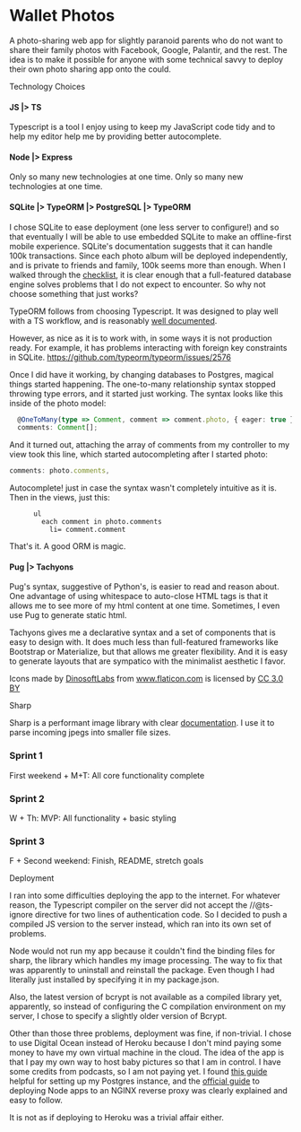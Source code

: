 

# Wallet Photos

A photo-sharing web app for slightly paranoid parents who do not want to share their family photos with Facebook, Google, Palantir, and the rest. The idea is to make it possible for anyone with some technical savvy to deploy their own photo sharing app onto the could.



Technology Choices

#### JS |> TS

Typescript is a tool I enjoy using to keep my JavaScript code tidy and to help my editor help me by providing better autocomplete.

#### Node |> Express

Only so many new technologies at one time. Only so many new technologies at one time.

#### SQLite |> TypeORM |> PostgreSQL |> TypeORM

I chose SQLite to ease deployment (one less server to configure!) and so that eventually I will be able to use embedded SQLite to make an offline-first mobile experience. SQLite's documentation suggests that it can handle 100k transactions. Since each photo album will be deployed independently, and is private to friends and family, 100k seems more than enough. When I walked through the [checklist](https://www.sqlite.org/whentouse.html), it is clear enough that a full-featured database engine solves problems that I do not expect to encounter. So why not choose something that just works?

TypeORM follows from choosing Typescript. It was designed to play well with a TS workflow, and is reasonably [well documented](https://github.com/typeorm/typeorm).

However, as nice as it is to work with, in some ways it is not production ready. For example, it has problems interacting with foreign key constraints in SQLite. https://github.com/typeorm/typeorm/issues/2576

Once I did have it working, by changing databases to Postgres, magical things started happening. The one-to-many relationship syntax stopped throwing type errors, and it started just working. The syntax looks like this inside of the photo model:

```typescript
  @OneToMany(type => Comment, comment => comment.photo, { eager: true })
  comments: Comment[];
```

And it turned out, attaching the array of comments from my controller to my view took this line, which started autocompleting after I started photo:

```typescript
comments: photo.comments,
```

Autocomplete! just in case the syntax wasn't completely intuitive as it is. Then in the views, just this:

```pug
      ul
        each comment in photo.comments
          li= comment.comment
```

That's it. A good ORM is magic.

#### Pug |> Tachyons

Pug's syntax, suggestive of Python's, is easier to read and reason about. One advantage of using whitespace to auto-close HTML tags is that it allows me to see more of my html content at one time. Sometimes, I even use Pug to generate static html.

Tachyons gives me a declarative syntax and a set of components that is easy to design with. It does much less than full-featured frameworks like Bootstrap or Materialize, but that allows me greater flexibility. And it is easy to generate layouts that are sympatico with the minimalist aesthetic I favor.

<div>Icons made by <a href="https://www.flaticon.com/authors/dinosoftlabs" title="DinosoftLabs">DinosoftLabs</a> from <a href="https://www.flaticon.com/" 			    title="Flaticon">www.flaticon.com</a> is licensed by <a href="http://creativecommons.org/licenses/by/3.0/" 			    title="Creative Commons BY 3.0" target="_blank">CC 3.0 BY</a></div>

Sharp

Sharp is a performant image library with clear [documentation](http://sharp.pixelplumbing.com/en/v0.17.0/). I use it to parse incoming jpegs into smaller file sizes.

### Sprint 1

First weekend + M+T: All core functionality complete





### Sprint 2

W + Th: MVP: All functionality + basic styling





### Sprint 3

F + Second weekend: Finish, README, stretch goals

Deployment

I ran into some difficulties deploying the app to the internet. For whatever reason, the Typescript compiler on the server did not accept the //@ts-ignore directive for two lines of authentication code. So I decided to push a compiled JS version to the server instead, which ran into its own set of problems. 

Node would not run my app because it couldn't find the binding files for sharp, the library which handles my image processing. The way to fix that was apparently to uninstall and reinstall the package. Even though I had literally just installed by specifying it in my package.json. 

Also, the latest version of bcrypt is not available as a compiled library yet, apparently, so instead of configuring the C compilation environment on my server, I chose to specify a slightly older version of Bcrypt.

Other than those three problems, deployment was fine, if non-trivial. I chose to use Digital Ocean instead of Heroku because I don't mind paying some money to have my own virtual machine in the cloud. The idea of the app is that I pay my own way to host baby pictures so that I am in control. I have some credits from podcasts, so I am not paying yet. I found [this guide](https://codeburst.io/ricky-figures-it-out-devops-deployment-using-express-postgres-and-digital-ocean-15c2d961340e) helpful for setting up my Postgres instance, and the [official guide](https://www.digitalocean.com/community/tutorials/how-to-set-up-a-node-js-application-for-production-on-ubuntu-16-04) to deploying Node apps to an NGINX reverse proxy was clearly explained and easy to follow.

It is not as if deploying to Heroku was a trivial affair either. 